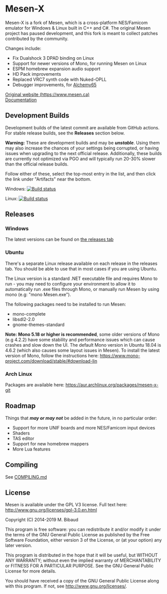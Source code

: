 # Mesen-X

Mesen-X is a fork of Mesen, which is a cross-platform NES/Famicom emulator for Windows & Linux built in C++ and C#.
The original Mesen project has paused development, and this fork is meant to collect patches contributed by the community.

Changes include:
* Fix Dualshock 3 DPAD binding on Linux
* Support for newer versions of Mono, for running Mesen on Linux
* ESPM homebrew expansion audio support
* HD Pack improvements
* Replaced VRC7 synth code with Nuked-OPLL
* Debugger improvements, for [Alchemy65](https://github.com/AlchemicRaker/alchemy65)

[Original website (https://www.mesen.ca)](https://www.mesen.ca)  
[Documentation](https://novasquirrel.github.io/Mesen-X/index.html)

## Development Builds

Development builds of the latest commit are available from GitHub actions. For stable release builds, see the **Releases** section below.

**Warning:** These are development builds and may be ***unstable***. Using them may also increase the chances of your settings being corrupted, or having issues when upgrading to the next official release. Additionally, these builds are currently not optimized via PGO and will typically run 20-30% slower than the official release builds.

Follow either of these, select the top-most entry in the list, and then click the link under "Artifacts" near the bottom.

Windows: [![Build status](https://github.com/NovaSquirrel/Mesen/actions/workflows/win-build.yml/badge.svg)](https://github.com/NovaSquirrel/Mesen/actions/workflows/win-build.yml)

Linux: [![Build status](https://github.com/NovaSquirrel/Mesen/actions/workflows/linux-build.yml/badge.svg)](https://github.com/NovaSquirrel/Mesen/actions/workflows/linux-build.yml)

## Releases

### Windows

The latest versions can be found on [the releases tab](https://github.com/NovaSquirrel/Mesen-X/releases)

### Ubuntu

There's a separate Linux release available on each release in the releases tab. You should be able to use that in most cases if you are using Ubuntu.

The Linux version is a standard .NET executable file and requires Mono to run - you may need to configure your environment to allow it to automatically run .exe files through Mono, or manually run Mesen by using mono (e.g: "mono Mesen.exe").

The following packages need to be installed to run Mesen:

* mono-complete
* libsdl2-2.0
* gnome-themes-standard

**Note:** **Mono 5.18 or higher is recommended**, some older versions of Mono (e.g 4.2.2) have some stability and performance issues which can cause crashes and slow down the UI.
The default Mono version in Ubuntu 18.04 is 4.6.2 (which also causes some layout issues in Mesen).  To install the latest version of Mono, follow the instructions here: https://www.mono-project.com/download/stable/#download-lin

### Arch Linux

Packages are available here: <https://aur.archlinux.org/packages/mesen-x-git>

## Roadmap

Things that ***may or may not*** be added in the future, in no particular order:

* Support for more UNIF boards and more NES/Famicom input devices
* Shaders
* TAS editor
* Support for new homebrew mappers
* More Lua features

## Compiling

See [COMPILING.md](COMPILING.md)

## License

Mesen is available under the GPL V3 license.  Full text here: <http://www.gnu.org/licenses/gpl-3.0.en.html>

Copyright (C) 2014-2019 M. Bibaud

This program is free software: you can redistribute it and/or modify
it under the terms of the GNU General Public License as published by
the Free Software Foundation, either version 3 of the License, or
(at your option) any later version.

This program is distributed in the hope that it will be useful,
but WITHOUT ANY WARRANTY; without even the implied warranty of
MERCHANTABILITY or FITNESS FOR A PARTICULAR PURPOSE.  See the
GNU General Public License for more details.

You should have received a copy of the GNU General Public License
along with this program.  If not, see <http://www.gnu.org/licenses/>.
